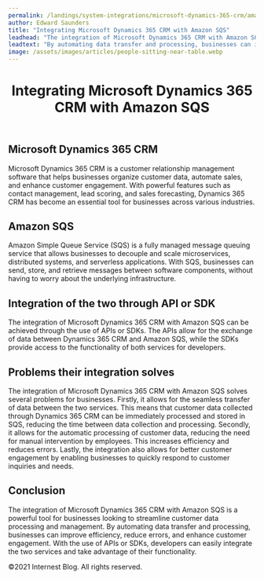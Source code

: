 ```yaml
---
permalink: /landings/system-integrations/microsoft-dynamics-365-crm/amazon-sqs
author: Edward Saunders
title: "Integrating Microsoft Dynamics 365 CRM with Amazon SQS"
leadhead: "The integration of Microsoft Dynamics 365 CRM with Amazon SQS is a powerful tool for businesses looking to streamline customer data processing and management"
leadtext: "By automating data transfer and processing, businesses can improve efficiency, reduce errors, and enhance customer engagement. With the use of APIs or SDKs, developers can easily integrate the two services and take advantage of their functionality."
image: /assets/images/articles/people-sitting-near-table.webp
---
```

<div class="arttext">	<header>
		<h1>Integrating Microsoft Dynamics 365 CRM with Amazon SQS</h1>
	</header>
	<main>
		<section>
			<h2>Microsoft Dynamics 365 CRM</h2>
			<p>Microsoft Dynamics 365 CRM is a customer relationship management software that helps businesses organize customer data, automate sales, and enhance customer engagement. With powerful features such as contact management, lead scoring, and sales forecasting, Dynamics 365 CRM has become an essential tool for businesses across various industries.</p>
		</section>
		<section>
			<h2>Amazon SQS</h2>
			<p>Amazon Simple Queue Service (SQS) is a fully managed message queuing service that allows businesses to decouple and scale microservices, distributed systems, and serverless applications. With SQS, businesses can send, store, and retrieve messages between software components, without having to worry about the underlying infrastructure.</p>
		</section>
		<section>
			<h2>Integration of the two through API or SDK</h2>
			<p>The integration of Microsoft Dynamics 365 CRM with Amazon SQS can be achieved through the use of APIs or SDKs. The APIs allow for the exchange of data between Dynamics 365 CRM and Amazon SQS, while the SDKs provide access to the functionality of both services for developers.</p>
		</section>
		<section>
			<h2>Problems their integration solves</h2>
			<p>The integration of Microsoft Dynamics 365 CRM with Amazon SQS solves several problems for businesses. Firstly, it allows for the seamless transfer of data between the two services. This means that customer data collected through Dynamics 365 CRM can be immediately processed and stored in SQS, reducing the time between data collection and processing. Secondly, it allows for the automatic processing of customer data, reducing the need for manual intervention by employees. This increases efficiency and reduces errors. Lastly, the integration also allows for better customer engagement by enabling businesses to quickly respond to customer inquiries and needs.</p>
		</section>
		<section>
			<h2>Conclusion</h2>
			<p>The integration of Microsoft Dynamics 365 CRM with Amazon SQS is a powerful tool for businesses looking to streamline customer data processing and management. By automating data transfer and processing, businesses can improve efficiency, reduce errors, and enhance customer engagement. With the use of APIs or SDKs, developers can easily integrate the two services and take advantage of their functionality.</p>
		</section>
	</main>
	<footer>
		<p>&copy;2021 Internest Blog. All rights reserved.</p>
	</footer>
</div>